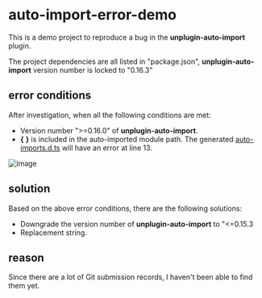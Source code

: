 # auto-import-error-demo

This is a demo project to reproduce a bug in the **unplugin-auto-import** plugin.

The project dependencies are all listed in "package.json", **unplugin-auto-import** version number is locked to "0.16.3"

## error conditions

After investigation, when all the following conditions are met:

- Version number ">=0.16.0" of **unplugin-auto-import**.
- **{** **}** is included in the auto-imported module path.
The generated [auto-imports.d.ts](./types/auto-imports.d.ts) will have an error at line 13.

![image](https://github.com/antfu/unplugin-auto-import/assets/65681376/a708c3fc-b9a8-46b3-97d6-7e58d6eed301)

## solution

Based on the above error conditions, there are the following solutions:

- Downgrade the version number of **unplugin-auto-import** to "<=0.15.3
- Replacement string.

## reason

Since there are a lot of Git submission records, I haven't been able to find them yet.
